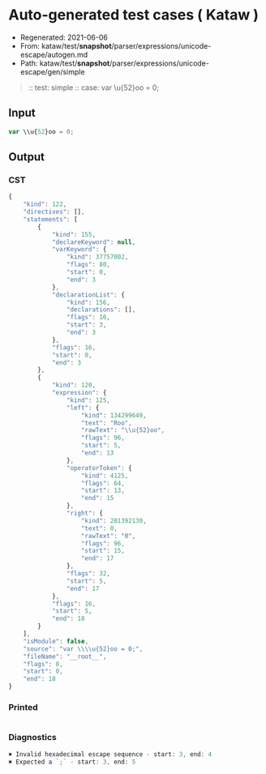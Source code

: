 # Auto-generated test cases ( Kataw )
- Regenerated: 2021-06-06
- From: kataw/test/__snapshot__/parser/expressions/unicode-escape/autogen.md
- Path: kataw/test/__snapshot__/parser/expressions/unicode-escape/gen/simple
> :: test: simple
> :: case: var \\u{52}oo = 0;
## Input

`````js
var \\u{52}oo = 0;
`````
## Output

### CST

```javascript
{
    "kind": 122,
    "directives": [],
    "statements": [
        {
            "kind": 155,
            "declareKeyword": null,
            "varKeyword": {
                "kind": 37757002,
                "flags": 80,
                "start": 0,
                "end": 3
            },
            "declarationList": {
                "kind": 156,
                "declarations": [],
                "flags": 16,
                "start": 3,
                "end": 3
            },
            "flags": 16,
            "start": 0,
            "end": 3
        },
        {
            "kind": 120,
            "expression": {
                "kind": 125,
                "left": {
                    "kind": 134299649,
                    "text": "Roo",
                    "rawText": "\\u{52}oo",
                    "flags": 96,
                    "start": 5,
                    "end": 13
                },
                "operatorToken": {
                    "kind": 4125,
                    "flags": 64,
                    "start": 13,
                    "end": 15
                },
                "right": {
                    "kind": 201392130,
                    "text": 0,
                    "rawText": "0",
                    "flags": 96,
                    "start": 15,
                    "end": 17
                },
                "flags": 32,
                "start": 5,
                "end": 17
            },
            "flags": 16,
            "start": 5,
            "end": 18
        }
    ],
    "isModule": false,
    "source": "var \\\\u{52}oo = 0;",
    "fileName": "__root__",
    "flags": 0,
    "start": 0,
    "end": 18
}
```

### Printed

```javascript

```

### Diagnostics

```javascript
✖ Invalid hexadecimal escape sequence - start: 3, end: 4
✖ Expected a `;` - start: 3, end: 5

```


